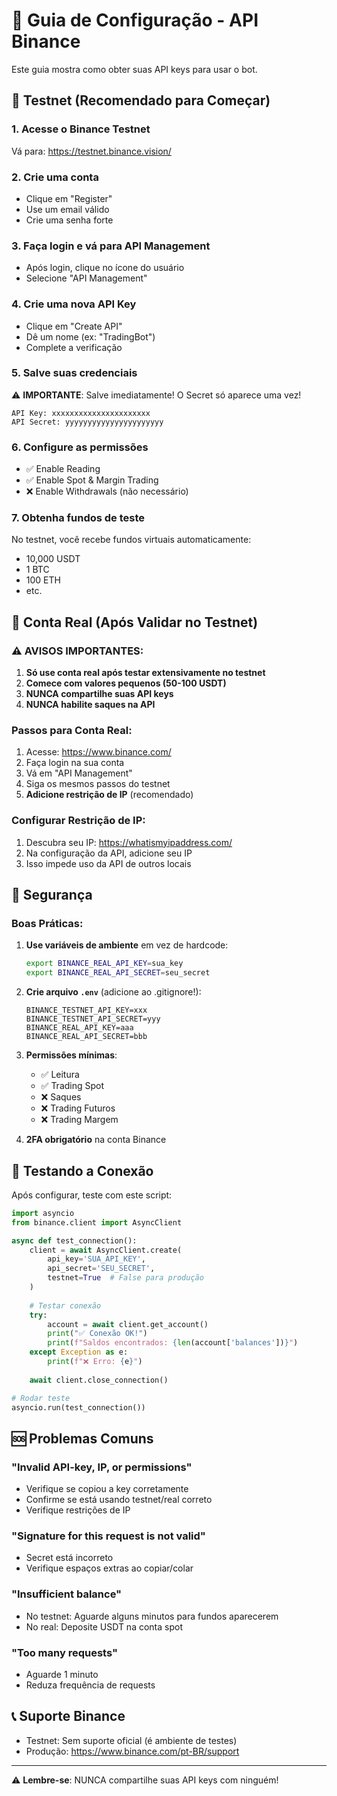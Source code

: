 # 🔑 Guia de Configuração - API Binance

Este guia mostra como obter suas API keys para usar o bot.

## 📌 Testnet (Recomendado para Começar)

### 1. Acesse o Binance Testnet

Vá para: https://testnet.binance.vision/

### 2. Crie uma conta

- Clique em "Register"
- Use um email válido
- Crie uma senha forte

### 3. Faça login e vá para API Management

- Após login, clique no ícone do usuário
- Selecione "API Management"

### 4. Crie uma nova API Key

- Clique em "Create API"
- Dê um nome (ex: "TradingBot")
- Complete a verificação

### 5. Salve suas credenciais

⚠️ **IMPORTANTE**: Salve imediatamente! O Secret só aparece uma vez!

```
API Key: xxxxxxxxxxxxxxxxxxxxxx
API Secret: yyyyyyyyyyyyyyyyyyyyyy
```

### 6. Configure as permissões

- ✅ Enable Reading
- ✅ Enable Spot & Margin Trading
- ❌ Enable Withdrawals (não necessário)

### 7. Obtenha fundos de teste

No testnet, você recebe fundos virtuais automaticamente:
- 10,000 USDT
- 1 BTC
- 100 ETH
- etc.

## 🔴 Conta Real (Após Validar no Testnet)

### ⚠️ AVISOS IMPORTANTES:

1. **Só use conta real após testar extensivamente no testnet**
2. **Comece com valores pequenos (50-100 USDT)**
3. **NUNCA compartilhe suas API keys**
4. **NUNCA habilite saques na API**

### Passos para Conta Real:

1. Acesse: https://www.binance.com/
2. Faça login na sua conta
3. Vá em "API Management"
4. Siga os mesmos passos do testnet
5. **Adicione restrição de IP** (recomendado)

### Configurar Restrição de IP:

1. Descubra seu IP: https://whatismyipaddress.com/
2. Na configuração da API, adicione seu IP
3. Isso impede uso da API de outros locais

## 🔐 Segurança

### Boas Práticas:

1. **Use variáveis de ambiente** em vez de hardcode:
   ```bash
   export BINANCE_REAL_API_KEY=sua_key
   export BINANCE_REAL_API_SECRET=seu_secret
   ```

2. **Crie arquivo `.env`** (adicione ao .gitignore!):
   ```
   BINANCE_TESTNET_API_KEY=xxx
   BINANCE_TESTNET_API_SECRET=yyy
   BINANCE_REAL_API_KEY=aaa
   BINANCE_REAL_API_SECRET=bbb
   ```

3. **Permissões mínimas**:
   - ✅ Leitura
   - ✅ Trading Spot
   - ❌ Saques
   - ❌ Trading Futuros
   - ❌ Trading Margem

4. **2FA obrigatório** na conta Binance

## 🧪 Testando a Conexão

Após configurar, teste com este script:

```python
import asyncio
from binance.client import AsyncClient

async def test_connection():
    client = await AsyncClient.create(
        api_key='SUA_API_KEY',
        api_secret='SEU_SECRET',
        testnet=True  # False para produção
    )
    
    # Testar conexão
    try:
        account = await client.get_account()
        print("✅ Conexão OK!")
        print(f"Saldos encontrados: {len(account['balances'])}")
    except Exception as e:
        print(f"❌ Erro: {e}")
    
    await client.close_connection()

# Rodar teste
asyncio.run(test_connection())
```

## 🆘 Problemas Comuns

### "Invalid API-key, IP, or permissions"
- Verifique se copiou a key corretamente
- Confirme se está usando testnet/real correto
- Verifique restrições de IP

### "Signature for this request is not valid"
- Secret está incorreto
- Verifique espaços extras ao copiar/colar

### "Insufficient balance"
- No testnet: Aguarde alguns minutos para fundos aparecerem
- No real: Deposite USDT na conta spot

### "Too many requests"
- Aguarde 1 minuto
- Reduza frequência de requests

## 📞 Suporte Binance

- Testnet: Sem suporte oficial (é ambiente de testes)
- Produção: https://www.binance.com/pt-BR/support

---

⚠️ **Lembre-se**: NUNCA compartilhe suas API keys com ninguém!